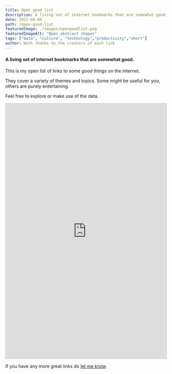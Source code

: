 ```yaml
---
title: Open good list
description: A living set of internet bookmarks that are somewhat good.
date: 2021-04-05
path: /open-good-list
featuredImage: ./images/opengoodlist.png
featuredImageAlt: "Open abstract shapes"
tags: ["data", "culture", "technology","productivity","short"]
author: With thanks to the creators of each link
---
```

#### A living set of internet bookmarks that are somewhat good.

This is my open list of links to some *good* things on the internet.

They cover a variety of themes and topics. Some might be useful for you, others are purely entertaining.

Feel free to explore or make use of the data.

<iframe class="airtable-embed" src="https://airtable.com/embed/shrl4vxOG1KNlAhiu?backgroundColor=green&viewControls=on" frameborder="0" onmousewheel="" width="100%" height="800" style="background: transparent; border: 1px solid #ccc;"></iframe>

If you have any more great links do [let me know](/contact).
